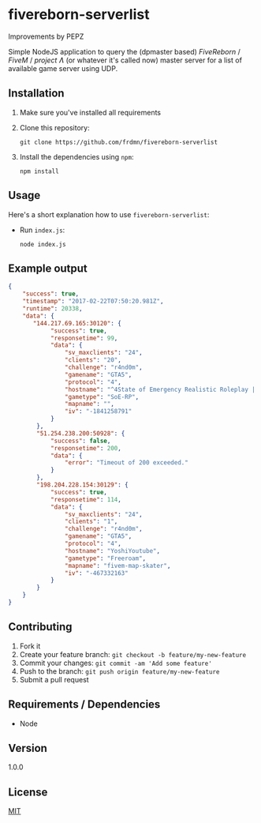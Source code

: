 # fivereborn-serverlist

Improvements by PEPZ

Simple NodeJS application to query the (dpmaster based) *FiveReborn* / *FiveM* / *project Ʌ* (or whatever it's called now) master server for a list of available game server using UDP.

## Installation 

1. Make sure you've installed all requirements
2. Clone this repository:

    ```
    git clone https://github.com/frdmn/fivereborn-serverlist
    ```

3. Install the dependencies using `npm`:

    ```
    npm install
    ```

## Usage

Here's a short explanation how to use `fivereborn-serverlist`:

* Run `index.js`:

    ```
    node index.js
    ```

## Example output

```json
{
    "success": true,
    "timestamp": "2017-02-22T07:50:20.981Z",
    "runtime": 20338,
    "data": {
       "144.217.69.165:30120": {
            "success": true,
            "responsetime": 99,
            "data": {
                "sv_maxclients": "24",
                "clients": "20",
                "challenge": "r4nd0m",
                "gamename": "GTA5",
                "protocol": "4",
                "hostname": "^4State of Emergency Realistic Roleplay | Persistent Characters | Economy | Jobs | Houses | ^2[EvolPCGaming.com]",
                "gametype": "SoE-RP",
                "mapname": "",
                "iv": "-1841258791"
            }
        },
        "51.254.238.200:50928": {
            "success": false,
            "responsetime": 200,
            "data": {
                "error": "Timeout of 200 exceeded."
            }
        },
        "198.204.228.154:30129": {
            "success": true,
            "responsetime": 114,
            "data": {
                "sv_maxclients": "24",
                "clients": "1",
                "challenge": "r4nd0m",
                "gamename": "GTA5",
                "protocol": "4",
                "hostname": "YoshiYoutube",
                "gametype": "Freeroam",
                "mapname": "fivem-map-skater",
                "iv": "-467332163"
            }
        }
    }
}
```

## Contributing

1. Fork it
2. Create your feature branch: `git checkout -b feature/my-new-feature`
3. Commit your changes: `git commit -am 'Add some feature'`
4. Push to the branch: `git push origin feature/my-new-feature`
5. Submit a pull request

## Requirements / Dependencies

* Node

## Version

1.0.0

## License

[MIT](LICENSE)
